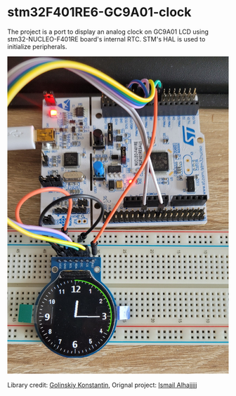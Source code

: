 # stm32F401RE6-GC9A01-clock
The project is a port to display an analog clock on GC9A01 LCD using stm32-NUCLEO-F401RE board's internal RTC. STM's HAL is used to initialize peripherals.

![Clock](/images/stm32_clock.jpg)

Library credit: [Golinskiy Konstantin](https://github.com/GolinskiyKonstantin),
Orignal project: [Ismail Alhajjjjj](https://github.com/offpic/GC9A01-DMA-TFT-STM32-STM32F401-CLOCK)
